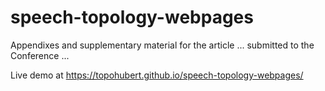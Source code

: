 # speech-topology-webpages
Appendixes and supplementary material for the article ... submitted to the Conference ...

Live demo at https://topohubert.github.io/speech-topology-webpages/

